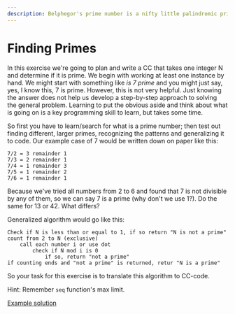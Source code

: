 ```yaml
---
description: Belphegor's prime number is a nifty little palindromic prime.
---
```


# Finding Primes

In this exercise we're going to plan and write a CC that takes one integer N and determine if it is prime. We begin with working at least one instance by hand. We might start with something like _is 7 prime_ and you might just say, yes, I know this, 7 is prime. However, this is not very helpful. Just knowing the answer does not help us develop a step-by-step approach to solving the general problem. Learning to put the obvious aside and think about what is going on is a key programming skill to learn, but takes some time.

So first you have to learn/search for what is a prime number; then test out finding different, larger primes, recognizing the patterns and generalizing it to code. Our example case of 7 would be written down on paper like this:

```text
7/2 = 3 remainder 1
7/3 = 2 remainder 1
7/4 = 1 remainder 3
7/5 = 1 remainder 2
7/6 = 1 remainder 1
```

Because we've tried all numbers from 2 to 6 and found that 7 is not divisible by any of them, so we can say 7 is a prime \(why don't we use 1?\). Do the same for 13 or 42. What differs?

Generalized algorithm would go like this:

```text
Check if N is less than or equal to 1, if so return "N is not a prime"
count from 2 to N (exclusive)
    call each number i or use dot
        check if N mod i is 0
            if so, return "not a prime"
if counting ends and "not a prime" is returned, retur "N is a prime"
```

So your task for this exercise is to translate this algorithm to CC-code.

Hint: Remember `seq` function's max limit.

[Example solution](https://pastebin.com/rcYbgdAf)

